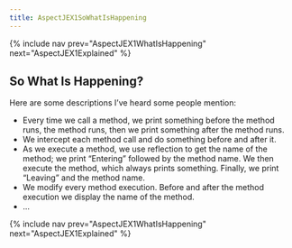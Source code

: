 ```yaml
---
title: AspectJEX1SoWhatIsHappening
---
```

{% include nav prev="AspectJEX1WhatIsHappening" next="AspectJEX1Explained" %}

## So What Is Happening?
Here are some descriptions I’ve heard some people mention:
* Every time we call a method, we print something before the method runs, the method runs, then we print something after the method runs.
* We intercept each method call and do something before and after it.
* As we execute a method, we use reflection to get the name of the method; we print “Entering” followed by the method name. We then execute the method, which always prints something. Finally, we print “Leaving” and the method name.
* We modify every method execution. Before and after the method execution we display the name of the method.
* ...

{% include nav prev="AspectJEX1WhatIsHappening" next="AspectJEX1Explained" %}
